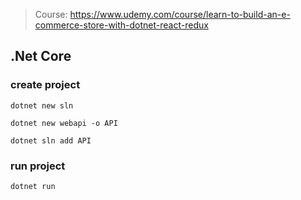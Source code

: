 > Course: https://www.udemy.com/course/learn-to-build-an-e-commerce-store-with-dotnet-react-redux

## .Net Core

### create project

`dotnet new sln`

`dotnet new webapi -o API`

`dotnet sln add API`

### run project

`dotnet run`